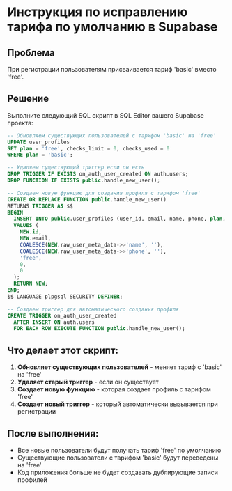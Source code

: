 # Инструкция по исправлению тарифа по умолчанию в Supabase

## Проблема
При регистрации пользователям присваивается тариф 'basic' вместо 'free'.

## Решение
Выполните следующий SQL скрипт в SQL Editor вашего Supabase проекта:

```sql
-- Обновляем существующих пользователей с тарифом 'basic' на 'free'
UPDATE user_profiles 
SET plan = 'free', checks_limit = 0, checks_used = 0 
WHERE plan = 'basic';

-- Удаляем существующий триггер если он есть
DROP TRIGGER IF EXISTS on_auth_user_created ON auth.users;
DROP FUNCTION IF EXISTS public.handle_new_user();

-- Создаем новую функцию для создания профиля с тарифом 'free'
CREATE OR REPLACE FUNCTION public.handle_new_user()
RETURNS TRIGGER AS $$
BEGIN
  INSERT INTO public.user_profiles (user_id, email, name, phone, plan, checks_used, checks_limit)
  VALUES (
    NEW.id,
    NEW.email,
    COALESCE(NEW.raw_user_meta_data->>'name', ''),
    COALESCE(NEW.raw_user_meta_data->>'phone', ''),
    'free',
    0,
    0
  );
  RETURN NEW;
END;
$$ LANGUAGE plpgsql SECURITY DEFINER;

-- Создаем триггер для автоматического создания профиля
CREATE TRIGGER on_auth_user_created
  AFTER INSERT ON auth.users
  FOR EACH ROW EXECUTE FUNCTION public.handle_new_user();
```

## Что делает этот скрипт:

1. **Обновляет существующих пользователей** - меняет тариф с 'basic' на 'free'
2. **Удаляет старый триггер** - если он существует
3. **Создает новую функцию** - которая создает профиль с тарифом 'free'
4. **Создает новый триггер** - который автоматически вызывается при регистрации

## После выполнения:
- Все новые пользователи будут получать тариф 'free' по умолчанию
- Существующие пользователи с тарифом 'basic' будут переведены на 'free'
- Код приложения больше не будет создавать дублирующие записи профилей